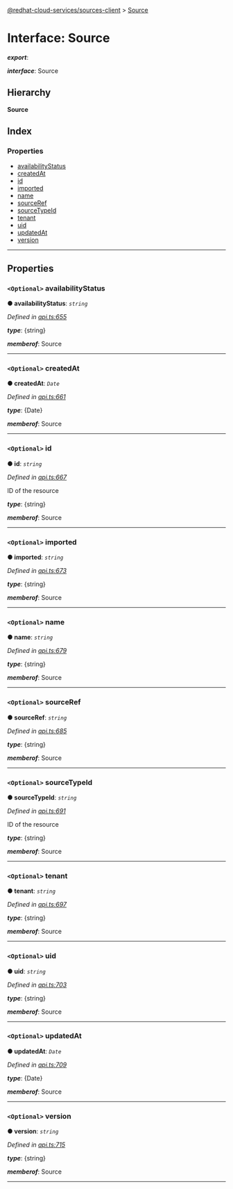[@redhat-cloud-services/sources-client](../README.md) > [Source](../interfaces/source.md)

# Interface: Source

*__export__*: 

*__interface__*: Source

## Hierarchy

**Source**

## Index

### Properties

* [availabilityStatus](source.md#availabilitystatus)
* [createdAt](source.md#createdat)
* [id](source.md#id)
* [imported](source.md#imported)
* [name](source.md#name)
* [sourceRef](source.md#sourceref)
* [sourceTypeId](source.md#sourcetypeid)
* [tenant](source.md#tenant)
* [uid](source.md#uid)
* [updatedAt](source.md#updatedat)
* [version](source.md#version)

---

## Properties

<a id="availabilitystatus"></a>

### `<Optional>` availabilityStatus

**● availabilityStatus**: *`string`*

*Defined in [api.ts:655](https://github.com/karelhala/javascript-clients/blob/master/packages/sources/api.ts#L655)*

*__type__*: {string}

*__memberof__*: Source

___
<a id="createdat"></a>

### `<Optional>` createdAt

**● createdAt**: *`Date`*

*Defined in [api.ts:661](https://github.com/karelhala/javascript-clients/blob/master/packages/sources/api.ts#L661)*

*__type__*: {Date}

*__memberof__*: Source

___
<a id="id"></a>

### `<Optional>` id

**● id**: *`string`*

*Defined in [api.ts:667](https://github.com/karelhala/javascript-clients/blob/master/packages/sources/api.ts#L667)*

ID of the resource

*__type__*: {string}

*__memberof__*: Source

___
<a id="imported"></a>

### `<Optional>` imported

**● imported**: *`string`*

*Defined in [api.ts:673](https://github.com/karelhala/javascript-clients/blob/master/packages/sources/api.ts#L673)*

*__type__*: {string}

*__memberof__*: Source

___
<a id="name"></a>

### `<Optional>` name

**● name**: *`string`*

*Defined in [api.ts:679](https://github.com/karelhala/javascript-clients/blob/master/packages/sources/api.ts#L679)*

*__type__*: {string}

*__memberof__*: Source

___
<a id="sourceref"></a>

### `<Optional>` sourceRef

**● sourceRef**: *`string`*

*Defined in [api.ts:685](https://github.com/karelhala/javascript-clients/blob/master/packages/sources/api.ts#L685)*

*__type__*: {string}

*__memberof__*: Source

___
<a id="sourcetypeid"></a>

### `<Optional>` sourceTypeId

**● sourceTypeId**: *`string`*

*Defined in [api.ts:691](https://github.com/karelhala/javascript-clients/blob/master/packages/sources/api.ts#L691)*

ID of the resource

*__type__*: {string}

*__memberof__*: Source

___
<a id="tenant"></a>

### `<Optional>` tenant

**● tenant**: *`string`*

*Defined in [api.ts:697](https://github.com/karelhala/javascript-clients/blob/master/packages/sources/api.ts#L697)*

*__type__*: {string}

*__memberof__*: Source

___
<a id="uid"></a>

### `<Optional>` uid

**● uid**: *`string`*

*Defined in [api.ts:703](https://github.com/karelhala/javascript-clients/blob/master/packages/sources/api.ts#L703)*

*__type__*: {string}

*__memberof__*: Source

___
<a id="updatedat"></a>

### `<Optional>` updatedAt

**● updatedAt**: *`Date`*

*Defined in [api.ts:709](https://github.com/karelhala/javascript-clients/blob/master/packages/sources/api.ts#L709)*

*__type__*: {Date}

*__memberof__*: Source

___
<a id="version"></a>

### `<Optional>` version

**● version**: *`string`*

*Defined in [api.ts:715](https://github.com/karelhala/javascript-clients/blob/master/packages/sources/api.ts#L715)*

*__type__*: {string}

*__memberof__*: Source

___

